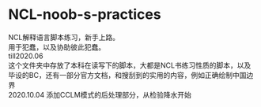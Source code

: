 # NCL-noob-s-practices
NCL解释语言脚本练习，新手上路。
<br>用于犯蠢，以及协助彼此犯蠢。
<br>till2020.06 
<br>这个文件夹中存放了本科在读写下的脚本，大都是NCL书练习性质的脚本，以及毕设的BC，还有一部分官方文档，和搜刮到的实用的内容，例如正确绘制中国边界
<br>2020.10.04 添加CCLM模式的后处理部分，从检验降水开始
